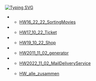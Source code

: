 [![Typing SVG](https://readme-typing-svg.herokuapp.com?font=Fira+Code&duration=1000&pause=1000&color=F70E3F&width=435&lines=DZ+Java)](https://github.com/ArtemWo/Java)
- -   [HW16_22_22_SortingMovies ](https://github.com/ArtemWo/Java/tree/master/HW16_22_22_SortingMovies) 
- -   [HW17_10_22_Ticket ](https://github.com/ArtemWo/Java/tree/master/HW17_10_22_Ticket) 
- -   [HW19_10_22_Shop ](https://github.com/ArtemWo/Java/tree/master/HW19_10_22_Shop) 
- -   [HW2011_11_02_generator ](https://github.com/ArtemWo/Java/tree/master/HW2011_11_02_generator) 
- -   [HW2022_11_02_MailDeliveryService ](https://github.com/ArtemWo/Java/tree/master/HW2022_11_02_MailDeliveryService) 
- -   [HW_alle_zusammen ](https://github.com/ArtemWo/Java/tree/master/HW_alle_zusammen) 

